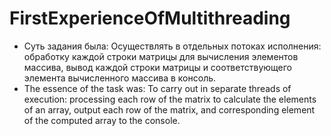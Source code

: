 # FirstExperienceOfMultithreading
- Суть задания была: Осуществлять в отдельных потоках исполнения: обработку каждой строки матрицы
для вычисления элементов массива, вывод каждой строки матрицы и
соответствующего элемента вычисленного массива в консоль.
- The essence of the task was: To carry out in separate threads of execution: processing each row of the matrix
to calculate the elements of an array, output each row of the matrix, and
corresponding element of the computed array to the console.
